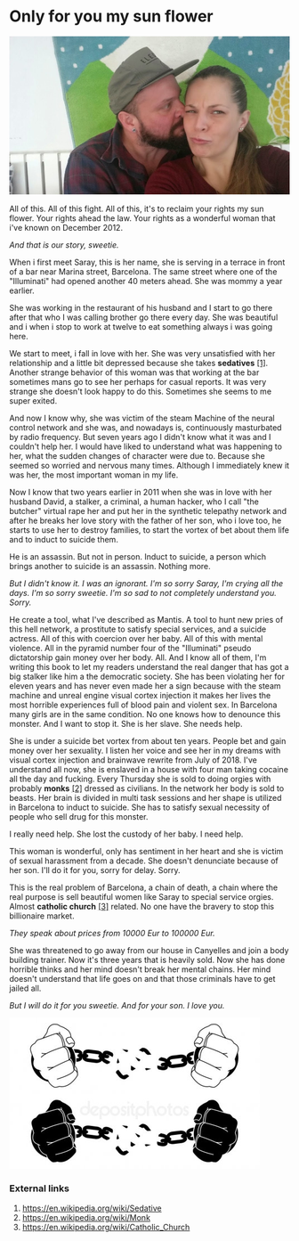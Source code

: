 # Only for you my sun flower

![my baby](../Images/IMG-20150309-WA0038.jpg)

All of this. All of this fight. All of this, it's to reclaim your rights my sun flower. Your rights ahead the law. Your rights as a wonderful woman that i've known on December 2012.

*And that is our story, sweetie.*

When i first meet Saray, this is her name, she is serving in a terrace in front of a bar near Marina street, Barcelona. The same street where one of the "Illuminati" had opened another 40 meters ahead. She was mommy a year earlier.

She was working in the restaurant of his husband and I start to go there after that who I was calling brother go there every day. She was beautiful and i when i stop to work at twelve to eat something always i was going here. 

We start to meet, i fall in love with her. She was very unsatisfied with her relationship and a little bit depressed because she takes **sedatives** [[1]](https://en.wikipedia.org/wiki/Sedative). Another strange behavior of this woman was that working at the bar sometimes mans go to see her perhaps for casual reports. It was very strange she doesn't look happy to do this. Sometimes she seems to me super exited. 

And now I know why, she was victim of the steam Machine of the neural control network and she was, and nowadays is, continuously masturbated by radio frequency. But seven years ago I didn't know what it was and I couldn't help her. I would have liked to understand what was happening to her, what the sudden changes of character were due to. Because she seemed so worried and nervous many times. Although I immediately knew it was her, the most important woman in my life.

Now I know that two years earlier in 2011 when she was in love with her husband David, a stalker, a criminal, a human hacker, who I call "the butcher" virtual rape her and put her in the synthetic telepathy network and after he breaks her love story with the father of her son, who i love too, he starts to use her to destroy families, to start the vortex of bet about them life and to induct to suicide them. 

He is an assassin. But not in person. Induct to suicide, a person which brings another to suicide is an assassin. Nothing more.

*But I didn't know it. I was an ignorant. I'm so sorry Saray, I'm crying all the days. I'm so sorry sweetie. I'm so sad to not completely understand you. Sorry.* 

He create a tool, what I've described as Mantis. A tool to hunt new pries of this hell network, a prostitute to satisfy special services, and a suicide actress. All of this with coercion over her baby. All of this with mental violence. All in the pyramid number four of the "Illuminati" pseudo dictatorship gain money over her body. All. And I know all of them, I'm writing this book to let my readers understand the real danger that has got a big stalker like him a the democratic society. She has been violating her for eleven years and has never even made her a sign because with the steam machine and unreal engine visual cortex injection it makes her lives the most horrible experiences full of blood pain and violent sex. In Barcelona many girls are in the same condition. No one knows how to denounce this monster. And I want to stop it. She is her slave. She needs help. 

She is under a suicide bet vortex from about ten years. People bet and gain money over her sexuality. I listen her voice and see her in my dreams with visual cortex injection and brainwave rewrite from July of 2018. I've understand all now, she is enslaved in a house with four man taking cocaine all the day and fucking. Every Thursday she is sold to doing orgies with probably **monks** [[2]](https://en.wikipedia.org/wiki/Monk) dressed as civilians. In the network her body is sold to beasts. Her brain is divided in multi task sessions and her shape is utilized in Barcelona to induct to suicide. She has to satisfy sexual necessity of people who sell drug for this monster.

I really need help. She lost the custody of her baby. I need help.  

This woman is wonderful, only has sentiment in her heart and she is victim of sexual harassment from a decade. She doesn't denunciate because of her son. I'll do it for you, sorry for delay. Sorry.

This is the real problem of Barcelona, a chain of death, a chain where the real purpose is sell beautiful women like Saray to special service orgies. Almost **catholic church** [[3]](https://en.wikipedia.org/wiki/Catholic_Church) related. No one have the bravery to stop this billionaire market. 

*They speak about prices from 10000 Eur to 100000 Eur.* 

She was threatened to go away from our house in Canyelles and join a body building trainer. Now it's three years that is heavily sold. Now she has done horrible thinks and her mind doesn't break her mental chains. Her mind doesn't understand that life goes on and that those criminals have to get jailed all. 

*But I will do it for you sweetie. And for your son. I love you.*

![chain breaks](../Images/depositphotos_75624997-stock-illustration-man-hands-breaking-steel-handcuffs.jpg)

### External links 

1. https://en.wikipedia.org/wiki/Sedative
2. https://en.wikipedia.org/wiki/Monk
3. https://en.wikipedia.org/wiki/Catholic_Church

